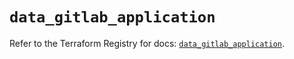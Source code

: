 # `data_gitlab_application`

Refer to the Terraform Registry for docs: [`data_gitlab_application`](https://registry.terraform.io/providers/gitlabhq/gitlab/18.5.0/docs/data-sources/application).
